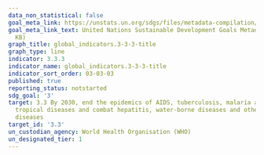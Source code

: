 ```yaml
---
data_non_statistical: false
goal_meta_link: https://unstats.un.org/sdgs/files/metadata-compilation/Metadata-Goal-3.pdf
goal_meta_link_text: United Nations Sustainable Development Goals Metadata (PDF 431
  KB)
graph_title: global_indicators.3-3-3-title
graph_type: line
indicator: 3.3.3
indicator_name: global_indicators.3-3-3-title
indicator_sort_order: 03-03-03
published: true
reporting_status: notstarted
sdg_goal: '3'
target: 3.3 By 2030, end the epidemics of AIDS, tuberculosis, malaria and neglected
  tropical diseases and combat hepatitis, water-borne diseases and other communicable
  diseases
target_id: '3.3'
un_custodian_agency: World Health Organisation (WHO)
un_designated_tier: 1
---
```


